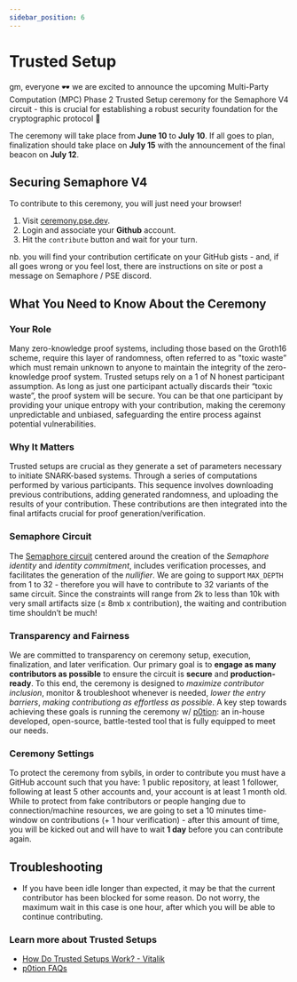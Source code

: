```yaml
---
sidebar_position: 6
---
```


# Trusted Setup

gm, everyone 🕶️ we are excited to announce the upcoming Multi-Party Computation (MPC) Phase 2 Trusted Setup ceremony for the Semaphore V4 circuit - this is crucial for establishing a robust security foundation for the cryptographic protocol 🎉

The ceremony will take place from **June 10** to **July 10**. If all goes to plan, finalization should take place on **July 15** with the announcement of the final beacon on **July 12**.

## Securing Semaphore V4

To contribute to this ceremony, you will just need your browser!

1. Visit [ceremony.pse.dev](https://ceremony.pse.dev/projects/Semaphore%20V4%20Ceremony).
2. Login and associate your **Github** account.
3. Hit the `contribute` button and wait for your turn.

nb. you will find your contribution certificate on your GitHub gists - and, if all goes wrong or you feel lost, there are instructions on site or post a message on Semaphore / PSE discord.

## What You Need to Know About the Ceremony

### Your Role

Many zero-knowledge proof systems, including those based on the Groth16 scheme, require this layer of randomness, often referred to as "toxic waste” which must remain unknown to anyone to maintain the integrity of the zero-knowledge proof system. Trusted setups rely on a 1 of N honest participant assumption. As long as just one participant actually discards their “toxic waste”, the proof system will be secure. You can be that one participant by providing your unique entropy with your contribution, making the ceremony unpredictable and unbiased, safeguarding the entire process against potential vulnerabilities.

### Why It Matters

Trusted setups are crucial as they generate a set of parameters necessary to initiate SNARK-based systems. Through a series of computations performed by various participants. This sequence involves downloading previous contributions, adding generated randomness, and uploading the results of your contribution. These contributions are then integrated into the final artifacts crucial for proof generation/verification.

### Semaphore Circuit

The [Semaphore circuit](https://github.com/semaphore-protocol/semaphore/blob/main/packages/circuits/src/semaphore.circom) centered around the creation of the _Semaphore identity_ and _identity commitment_, includes verification processes, and facilitates the generation of the _nullifier_. We are going to support `MAX_DEPTH` from 1 to 32 - therefore you will have to contribute to 32 variants of the same circuit. Since the constraints will range from 2k to less than 10k with very small artifacts size (≤ 8mb x contribution), the waiting and contribution time shouldn’t be much!

### Transparency and Fairness

We are committed to transparency on ceremony setup, execution, finalization, and later verification. Our primary goal is to **engage as many contributors as possible** to ensure the circuit is **secure** and **production-ready**. To this end, the ceremony is designed to _maximize contributor inclusion_, monitor & troubleshoot whenever is needed, _lower the entry barriers_, _making contributiong as effortless as possible_. A key step towards achieving these goals is running the ceremony w/ [p0tion](https://github.com/privacy-scaling-explorations/p0tion): an in-house developed, open-source, battle-tested tool that is fully equipped to meet our needs.

### Ceremony Settings

To protect the ceremony from sybils, in order to contribute you must have a GitHub account such that you have: 1 public repository, at least 1 follower, following at least 5 other accounts and, your account is at least 1 month old. While to protect from fake contributors or people hanging due to connection/machine resources, we are going to set a 10 minutes time-window on contributions (+ 1 hour verification) - after this amount of time, you will be kicked out and will have to wait **1 day** before you can contribute again.

## Troubleshooting

-   If you have been idle longer than expected, it may be that the current contributor has been blocked for some reason. Do not worry, the maximum wait in this case is one hour, after which you will be able to continue contributing.

### Learn more about Trusted Setups

-   [How Do Trusted Setups Work? - Vitalik](https://vitalik.eth.limo/general/2022/03/14/trustedsetup.html)
-   [p0tion FAQs](https://p0tion.super.site/faqs#block-cebca23ebb514c2ea096ad44d4833356)
